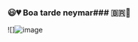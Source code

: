 ### 😃💔 Boa tarde neymar### 🇧🇷🎱

![]![image](https://github.com/duduzin-toddyn/duduzin-toddyn/assets/143807417/6aa69694-1c67-472b-ae22-1cb859979abf)


